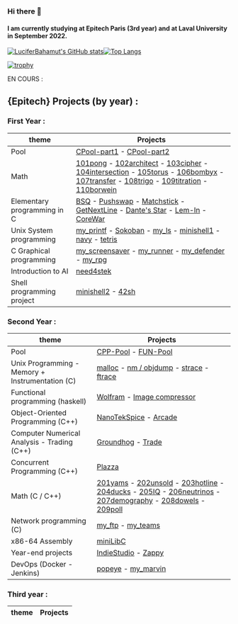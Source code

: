 ### Hi there 👋
#### I am currently studying at Epitech Paris (3rd year) and at Laval University in September 2022.

[![LuciferBahamut's GitHub stats](https://github-readme-stats.vercel.app/api?username=LuciferBahamut&show_icons=true&count_private=true&theme=dark)](https://github.com/anuraghazra/github-readme-stats)[![Top Langs](https://github-readme-stats.vercel.app/api/top-langs/?username=LuciferBahamut&theme=dark)](https://github.com/anuraghazra/github-readme-stats)

[![trophy](https://github-profile-trophy.vercel.app/?username=LuciferBahamut&theme=chalk)](https://github.com/ryo-ma/github-profile-trophy)

EN COURS :

## {Epitech} Projects (by year) :
### First Year :
| theme                       | Projects |
|-----------------------------|----------|
| Pool                        | [CPool-part1](https://github.com/LuciferBahamut/CPool-Part-1) - [CPool-part2](https://github.com/LuciferBahamut/CPool-Part-2) |
| Math                        | [101pong](https://github.com/LuciferBahamut/101pong) - [102architect](https://github.com/LuciferBahamut/102architect) - [103cipher](https://github.com/LuciferBahamut/103cipher) - [104intersection](https://github.com/LuciferBahamut/104intersection) - [105torus](https://github.com/luciferBahamut/105torus) - [106bombyx](https://github.com/LuciferBahamut/106bombyx) - [107transfer](https://github.com/LuciferBahamut/107transfer) - [108trigo](https://github.com/LuciferBahamut/108trigo) - [109titration](https://github.com/LuciferBahamut/109titration) - [110borwein](https://github.com/LuciferBahamut/110borwein)         |
| Elementary programming in C | [BSQ](https://github.com/LuciferBahamut/BSQ) - [Pushswap](https://github.com/LuciferBahamut/Pushswap) - [Matchstick](https://github.com/LuciferBahamut/Matchstick) - [GetNextLine](https://github.com/LuciferBahamut/GetNextLine) - [Dante's Star](https://github.com/LuciferBahamut/Dante-s_star) - [Lem-In](https://github.com/LuciferBahamut/Lem-In) - [CoreWar](https://github.com/LuciferBahamut/CoreWar) |
| Unix System programming     | [my_printf](https://github.com/Nekory23/my_printf) - [Sokoban](https://github.com/Nekory23/Sokoban) - [my_ls](https://github.com/Nekory23/my_ls) - [minishell1](https://github.com/Nekory23/minishell1) - [navy](https://github.com/Nekory23/navy) - [tetris](https://github.com/Nekory23/tetris) |
| C Graphical programming     | [my_screensaver](https://github.com/Nekory23/my_screensaver) - [my_runner](https://github.com/Nekory23/my_runner) - [my_defender](https://github.com/Nekory23/my_defender) - [my_rpg](https://github.com/Nekory23/my_RPG) |
| Introduction to AI          | [need4stek](https://github.com/Nekory23/need4stek)  |
| Shell programming project   | [minishell2](https://github.com/Nekory23/minishell2) - [42sh](https://github.com/Nekory23/42sh) |

### Second Year :
| theme                                           | Projects                                                        |
|-------------------------------------------------|-----------------------------------------------------------------|
| Pool                                            | [CPP-Pool](https://github.com/Nekory23/CPP_Pool_2020) - [FUN-Pool](https://github.com/Nekory23/FUN_Pool_2020)|
| Unix Programming - Memory + Instrumentation (C) | [malloc](https://github.com/Nekory23/malloc) - [nm / objdump](https://github.com/Nekory23/nm-objdump) - [strace](https://github.com/Nekory23/strace) - [ftrace](https://github.com/Nekory23/ftrace) |
| Functional programming (haskell)                | [Wolfram](https://github.com/Nekory23/Wolfram) - [Image compressor](https://github.com/Nekory23/Image-Compressor) |
| Object-Oriented Programming (C++)               | [NanoTekSpice]() - [Arcade]() |
| Computer Numerical Analysis - Trading (C++)     | [Groundhog]() - [Trade]() |
| Concurrent Programming (C++)                    | [Plazza]() |
| Math (C / C++)                                  | [201yams]() - [202unsold]() - [203hotline]() - [204ducks]() - [205IQ]() - [206neutrinos]() - [207demography]() - [208dowels]() - [209poll]() |
| Network programming (C)                         | [my_ftp]() - [my_teams]() |
| x86-64 Assembly                                 | [miniLibC](https://github.com/Nekory23/MinilibC) |
| Year-end projects                               | [IndieStudio]() - [Zappy]() |
| DevOps (Docker - Jenkins)                       | [popeye](https://github.com/Nekory23/Popeye) - [my_marvin](https://github.com/Nekory23/my_marvin) |

### Third year :
| theme                       | Projects |
|-----------------------------|----------|

<!--
**LuciferBahamut/LuciferBahamut** is a ✨ _special_ ✨ repository because its `README.md` (this file) appears on your GitHub profile.

Here are some ideas to get you started:

- 🔭 I’m currently working on ...
- 🌱 I’m currently learning ...
- 👯 I’m looking to collaborate on ...
- 🤔 I’m looking for help with ...
- 💬 Ask me about ...
- 📫 How to reach me: ...
- 😄 Pronouns: ...
- ⚡ Fun fact: ...
-->

